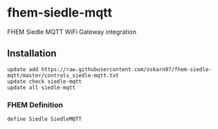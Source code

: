 # fhem-siedle-mqtt
FHEM Siedle MQTT WiFi Gateway integration

## Installation

```
update add https://raw.githubusercontent.com/oskarn97/fhem-siedle-mqtt/master/controls_siedle-mqtt.txt
update check siedle-mqtt
update all siedle-mqtt
```

### FHEM Definition
```define Siedle SiedleMQTT```
